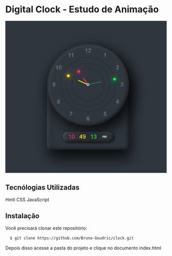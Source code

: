 # Digital Clock - Estudo de Animação

![](images/digital_clock.jpg)

## Tecnólogias Utilizadas

Hmtl
CSS 
JavaScript

## Instalação

Você precisará clonar este repositório:
```sh
  $ git clone https://github.com/Bruno-Goudric/clock.git
```

Depois disso acesse a pasta do projeto e clique no documento 
index.html

